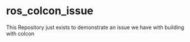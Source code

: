 # ros_colcon_issue


This Repository just exists to demonstrate an issue we have with building with colcon
